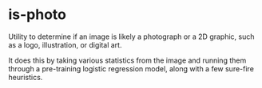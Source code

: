 is-photo
========

Utility to determine if an image is likely a photograph or a 2D graphic,
such as a logo, illustration, or digital art.

It does this by taking various statistics from the image and running them
through a pre-training logistic regression model, along with a few sure-fire heuristics.